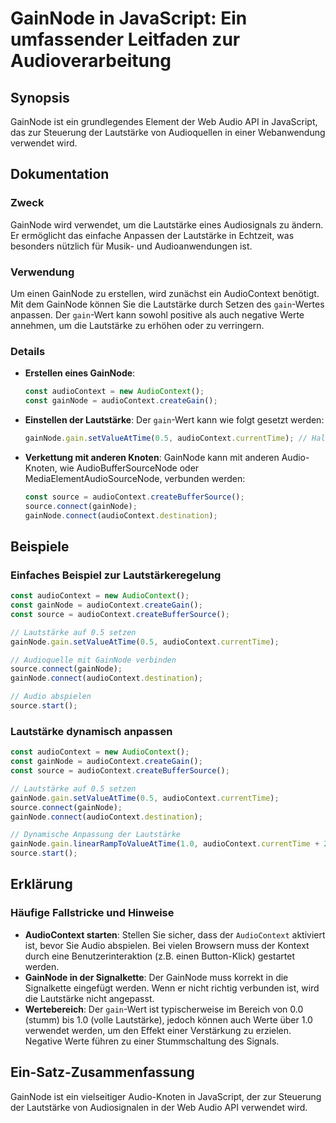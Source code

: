 <!--
Meta Description: # GainNode in JavaScript: Ein umfassender Leitfaden zur Audioverarbeitung ## Synopsis GainNode ist ein grundlegendes Element der Web Audio API in Java...
Meta Keywords: gainnode, audiocontext, der, lautstärke, const
-->

# GainNode in JavaScript: Ein umfassender Leitfaden zur Audioverarbeitung

## Synopsis
GainNode ist ein grundlegendes Element der Web Audio API in JavaScript, das zur Steuerung der Lautstärke von Audioquellen in einer Webanwendung verwendet wird.

## Dokumentation
### Zweck
GainNode wird verwendet, um die Lautstärke eines Audiosignals zu ändern. Er ermöglicht das einfache Anpassen der Lautstärke in Echtzeit, was besonders nützlich für Musik- und Audioanwendungen ist. 

### Verwendung
Um einen GainNode zu erstellen, wird zunächst ein AudioContext benötigt. Mit dem GainNode können Sie die Lautstärke durch Setzen des `gain`-Wertes anpassen. Der `gain`-Wert kann sowohl positive als auch negative Werte annehmen, um die Lautstärke zu erhöhen oder zu verringern.

### Details
- **Erstellen eines GainNode**: 
  ```javascript
  const audioContext = new AudioContext();
  const gainNode = audioContext.createGain();
  ```

- **Einstellen der Lautstärke**:
  Der `gain`-Wert kann wie folgt gesetzt werden:
  ```javascript
  gainNode.gain.setValueAtTime(0.5, audioContext.currentTime); // Halbe Lautstärke
  ```

- **Verkettung mit anderen Knoten**:
  GainNode kann mit anderen Audio-Knoten, wie AudioBufferSourceNode oder MediaElementAudioSourceNode, verbunden werden:
  ```javascript
  const source = audioContext.createBufferSource();
  source.connect(gainNode);
  gainNode.connect(audioContext.destination);
  ```

## Beispiele
### Einfaches Beispiel zur Lautstärkeregelung
```javascript
const audioContext = new AudioContext();
const gainNode = audioContext.createGain();
const source = audioContext.createBufferSource();

// Lautstärke auf 0.5 setzen
gainNode.gain.setValueAtTime(0.5, audioContext.currentTime);

// Audioquelle mit GainNode verbinden
source.connect(gainNode);
gainNode.connect(audioContext.destination);

// Audio abspielen
source.start();
```

### Lautstärke dynamisch anpassen
```javascript
const audioContext = new AudioContext();
const gainNode = audioContext.createGain();
const source = audioContext.createBufferSource();

// Lautstärke auf 0.5 setzen
gainNode.gain.setValueAtTime(0.5, audioContext.currentTime);
source.connect(gainNode);
gainNode.connect(audioContext.destination);

// Dynamische Anpassung der Lautstärke
gainNode.gain.linearRampToValueAtTime(1.0, audioContext.currentTime + 2); // Lautstärke auf 1.0 erhöhen in 2 Sekunden
source.start();
```

## Erklärung
### Häufige Fallstricke und Hinweise
- **AudioContext starten**: Stellen Sie sicher, dass der `AudioContext` aktiviert ist, bevor Sie Audio abspielen. Bei vielen Browsern muss der Kontext durch eine Benutzerinteraktion (z.B. einen Button-Klick) gestartet werden.
- **GainNode in der Signalkette**: Der GainNode muss korrekt in die Signalkette eingefügt werden. Wenn er nicht richtig verbunden ist, wird die Lautstärke nicht angepasst.
- **Wertebereich**: Der `gain`-Wert ist typischerweise im Bereich von 0.0 (stumm) bis 1.0 (volle Lautstärke), jedoch können auch Werte über 1.0 verwendet werden, um den Effekt einer Verstärkung zu erzielen. Negative Werte führen zu einer Stummschaltung des Signals.

## Ein-Satz-Zusammenfassung
GainNode ist ein vielseitiger Audio-Knoten in JavaScript, der zur Steuerung der Lautstärke von Audiosignalen in der Web Audio API verwendet wird.